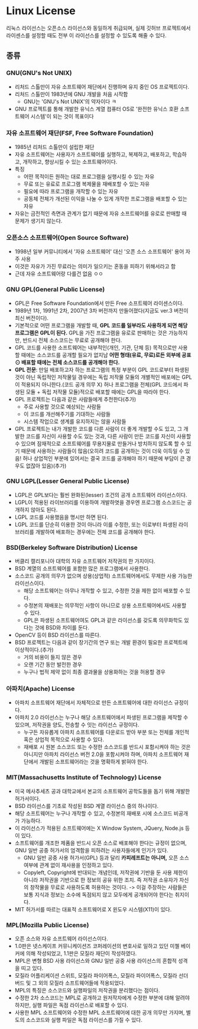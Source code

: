 # Linux License
   
리눅스 라이선스는 오픈소스 라이선스와 동일하게 취급되며, 실제 깃허브 프로젝트에서 라이센스를 설정할 때도 전부 이 라이선스를 설정할 수 있도록 해줄 수 있다.

## 종류

### GNU(GNU's Not UNIX)

- 리처드 스톨만이 자유 소프트웨어 재단에서 진행하며 유지 중인 OS 프로젝트이다.
- 리처드 스톨만이 1983년에 GNU 개발을 처음 시작함
  - GNU는 'GNU's Not UNIX'의 약자이다 ㅋ
- GNU 프로젝트를 통해 개발한 유닉스 계열 컴퓨터 OS로 '완전한 유닉스 호환 소프트웨어 시스템'이 되는 것이 목표이다

### 자유 소프트웨어 재단(FSF, Free Software Foundation)

- 1985년 리처드 소톨만이 설립한 재단
- 자유 소프트웨어는 사용자가 소프트웨어를 실행하고, 복제하고, 배포하고, 학습하고, 개작하고, 향상시킬 수 있는 소프트웨어이다.
- 특징
  - 어떤 목적이든 원하는 대로 프로그램을 실행시킬 수 있는 자유
  - 무료 또는 유료로 프로그램 복제물을 재배포할 수 있는 자유
  - 필요에 따라 프로그램을 개작할 수 있는 자유
  - 공동체 전체가 개선된 이익을 나눌 수 있게 개작한 프로그램을 배포할 수 있는 자유
- 자유는 금전적인 측면과 관계가 없기 때문에 자유 소프트웨어를 유로로 판매할 때 문제가 생기지 않는다.

### 오픈소스 소프트웨어(Open Source Software)

- 1998년 일부 커뮤니티에서 '자유 소프트웨어' 대신 '오픈 소스 소프트웨어' 용어 자주 사용
- 이것은 자유가 가진 무료라는 의미가 일으키는 혼동을 피하기 위해서라고 함
- 근데 자유 소프트웨어랑 다를건 없음 ㅇㅇ

### GNU GPL(General Public License)

- GPL은 Free Software Foundation에서 만든 Free 소프트웨어 라이센스이다.
- 1989년 1차, 1991년 2차, 2007년 3차 버전까지 만들어졌다(지금도 ver.3 버전이 최신 버전이다).
- 기본적으로 어떤 프로그램을 개발할 때, **GPL 코드를 일부라도 사용하게 되면 해당 프로그램은 GPL이 된다.** GPL을 가진 프로그램을 유로로 판매하는 것은 가능하지만, 반드시 전체 소스코드는 무료로 공개해야 한다.
- GPL 코드를 사용한 소프트웨어는 내부적인(개인, 기관, 단체 등) 목적으로만 사용할 때에는 소스코드를 공개할 필요가 없지남 **어떤 형태(유료, 무료)로든 외부에 공표 ⊙ 배표할 때에는 전체 소스코드를 공개해야 한다.**
- **GPL 전문**: 만일 배포하고자 하는 프로그램의 특정 부분이 GPL 코드로부터 파생된 것이 아닌 독립적인 저작물일 경우에는 독립 저작물 모듈의 개별적인 배포에는 GPL이 적용되지 아니한다.(코드 공개 의무 X) 허나 프로그램을 전체(GPL 코드에서 파생된 모듈 + 독립 저작물 모듈)적으로 배포할 때에는 GPL을 따라야 한다.
- GPL 프로젝트는 다음과 같은 사람들에게 추천한다(추가)
  - 주로 사용할 것으로 예상되는 사람들
  - 이 코드를 개선해주기를 기대하는 사람들
  - 시스템 작업으로 생계를 유지하지는 않을 사람들
- GPL 프로젝트는 내가 개발한 코드를 다른 사람이 더 좋게 개발할 수도 있고, 그 개발한 코드를 자신이 사용할 수도 있는 것과, 다른 사람이 만든 코드를 자신이 사용할 수 있으며 잠재적으로 소프트웨어를 무용지물로 만들거나 방치하지 않도록 할 수 있기 때문에 사용하는 사람들이 많음(오히려 코드를 공개하는 것이 더욱 이득일 수 있음! 허나 상업적인 부분에 있어서는 결국 코드를 공개해야 하기 때문에 부담이 큰 경우도 없잖아 있음)(추가)

### GNU LGPL(Lesser General Public License)

- LGPL은 GPL보다는 훨씬 완화된(lesser) 조건의 공개 소프트웨어 라이선스이다.
- LGPL이 적용된 라이브러리를 이용하여 개발하엿을 경우엔 프로그램 소스코드는 공개하지 않아도 된다.
- LGPL 코드를 사용했음을 명시만 하면 된다.
- LGPL 코드를 단순히 이용한 것이 아니라 이를 수정한, 또는 이로부터 파생된 라이브러리를 개발하여 배포하는 경우에는 전체 코드를 공개해야 한다.

### BSD(Berkeley Software Distribution) License

- 버클리 캘리포니아 대학의 자유 소프트웨어 저작권의 한 가지이다.
- BSD 계열의 소프트웨어를 포함한 많은 프로그램에서 사용한다.
- 소스코드 공개의 의무가 없으며 상용(상업적) 소프트웨어에서도 무제한 사용 가능한 라이선스이다.
  - 해당 소프트웨어는 아무나 개작할 수 있고, 수정한 것을 제한 없이 배포할 수 있다.
  - 수정본의 재배포는 의무적인 사항이 아니므로 상용 소프트웨어에서도 사용할 수 있다.
  - GPL은 파생된 소프트웨어여도 GPL과 같은 라이선스를 갖도록 의무화학도 있다는 것에 BSD와 차이를 둔다.
- OpenCV 등이 BSD 라이선스를 따른다.
- BSD 프로젝트는 다음과 같이 장기간의 연구 또는 개발 환경이 필요한 프로젝트에 이상적이다.(추가)
  - 거의 비용이 들지 않은 경우
  - 오랜 기간 동안 발전한 경우
  - 누구나 법적 제약 없이 최종 결과물을 상용화하는 것을 허용할 경우

### 아파치(Apache) License

- 아파치 소프트웨어 재단에서 자체적으로 만든 소프트웨어에 대한 라이선스 규정이다.
- 아파치 2.0 라이선스는 누구나 해당 소프트웨어에서 파생된 프로그램을 제작할 수 있으며, 저작권을 양도, 전송할 수 잇는 라이선스 규정이다.
  - 누구든 자유롭게 아파치 소프트웨어를 다운로드 받아 부분 또는 전체를 개인적 혹은 상업적 목적으로 사용할 수 있다.
  - 재배포 시 원본 소스코드 또는 수정한 소스코드를 반드시 포함시켜야 하는 것은 아니지만 아파치 라이선스 버전 2.0을 포함시켜야 하며, 아파치 소프트웨어 재단에서 개발된 소프트웨어라는 것을 명확하게 밝혀야 한다.

### MIT(Massachusetts Institute of Technology) License

- 미국 메사추세츠 공과 대학교에서 본교의 소프트웨어 공학도들을 돕기 위해 개발한 허가서이다.
- BSD 라이선스를 기초로 작성된 BSD 계열 라이선스 중의 하나이다.
- 해당 소프트웨어는 누구나 개작할 수 있고, 수정본의 재배포 시에 소스코드 비공개가 가능하다.
- 이 라이선스가 적용된 소프트웨어에는 X Window System, JQuery, Node.js 등이 있다.
- 소프트웨어를 개조한 제품을 반드시 오픈 소스로 배포해야 한다는 규정이 없으며, GNU 일반 공중 허가서의 엄격함을 피하려는 사용자들에게 인기가 있다.
  - GNU 일반 공중 사용 허가서(GPL) 등과 달리 **카피레프트는 아니며,** 오픈 소스 여부에 관계 없이 재사용을 인정하고 있다.
  - Copyleft, Copyright에 반대되는 개념인데, 저작권에 기반을 둔 사용 제한이 아니라 저작권을 기반으로 한 정보의 공유 위한 조치. 즉 저작권 소유자가 자신의 창작물을 무료로 사용하도록 허용하는 것이다. -> 이걸 주장하는 사람들은 보통 지식과 정보는 소수에 독점되지 않고 모두에게 공개되어야 한다는 취지이다.
- MIT 허가서를 따르는 대표적 소프트웨어로 X 윈도우 시스템(X11)이 있다.

### MPL(Mozilla Public License)

- 오픈 소스와 자유 소프트웨어 라이선스이다.
- 1.0판은 넷스케이프 커뮤니케이션즈 코퍼레이션의 변호사로 일하고 있던 미첼 베이커에 의해 작성되었고, 1.1판은 모질라 재단이 작성하였다.
- MPL은 변형 BSD 사용 라이선스와 GNU 일반 공중 사용 라이선스의 혼합적 성격을 띠고 있다.
- 모질라 어플리케이션 스위트, 모질라 파이어폭스, 모질라 파이어폭스, 모질라 선더버드 및 그 외의 모질라 소프트웨어들에 적용되었다.
- MPL의 특징은 소스코드와 실행파일의 저작권을 분리했다는 점이다.
- 수정한 2차 소스코드는 MPL로 공개하고 원저작자에게 수정한 부분에 대해 알려야 하지만, 실행 파일은 독점 라이선스로 배포할 수 있다.
- 사용한 MPL 소프트웨어와 수정한 MPL 소프트웨어에 대한 공개 의무만 가지며, 별도의 소스코드와 실행 파일은 독점 라이선스를 가질 수 있다.
